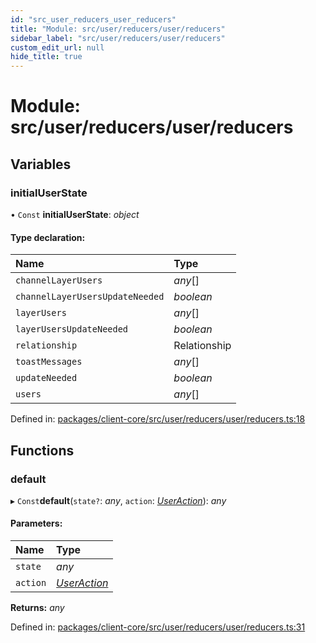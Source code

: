 ```yaml
---
id: "src_user_reducers_user_reducers"
title: "Module: src/user/reducers/user/reducers"
sidebar_label: "src/user/reducers/user/reducers"
custom_edit_url: null
hide_title: true
---
```


# Module: src/user/reducers/user/reducers

## Variables

### initialUserState

• `Const` **initialUserState**: *object*

#### Type declaration:

| Name | Type |
| :------ | :------ |
| `channelLayerUsers` | *any*[] |
| `channelLayerUsersUpdateNeeded` | *boolean* |
| `layerUsers` | *any*[] |
| `layerUsersUpdateNeeded` | *boolean* |
| `relationship` | Relationship |
| `toastMessages` | *any*[] |
| `updateNeeded` | *boolean* |
| `users` | *any*[] |

Defined in: [packages/client-core/src/user/reducers/user/reducers.ts:18](https://github.com/xr3ngine/xr3ngine/blob/2d83606b6/packages/client-core/src/user/reducers/user/reducers.ts#L18)

## Functions

### default

▸ `Const`**default**(`state?`: *any*, `action`: [*UserAction*](src_user_reducers_user_actions.md#useraction)): *any*

#### Parameters:

| Name | Type |
| :------ | :------ |
| `state` | *any* |
| `action` | [*UserAction*](src_user_reducers_user_actions.md#useraction) |

**Returns:** *any*

Defined in: [packages/client-core/src/user/reducers/user/reducers.ts:31](https://github.com/xr3ngine/xr3ngine/blob/2d83606b6/packages/client-core/src/user/reducers/user/reducers.ts#L31)
